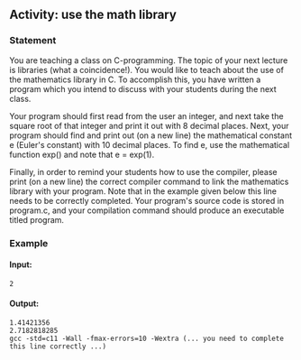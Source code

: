 ## Activity: use the math library

### Statement

You are teaching a class on C-programming. The topic of your next lecture is libraries (what a coincidence!). You would like to teach about the use of the mathematics library in C. To accomplish this, you have written a program which you intend to discuss with your students during the next class. 

Your program should first read from the user an integer, and next take the square root of that integer and print it out with 8 decimal places. Next, your program should find and print out (on a new line) the mathematical constant e (Euler's constant) with 10 decimal places. To find e, use the mathematical function exp() and note that e = exp(1).

Finally, in order to remind your students how to use the compiler, please print (on a new line) the correct compiler command to link the mathematics library with your program. Note that in the example given below this line needs to be correctly completed. Your program's source code is stored in program.c, and your compilation command should produce an executable titled program.

### Example

#### Input:
    2
#### Output:
    1.41421356
    2.7182818285
    gcc -std=c11 -Wall -fmax-errors=10 -Wextra (... you need to complete this line correctly ...)
